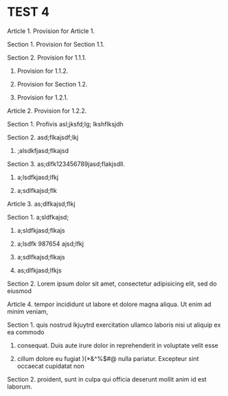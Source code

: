 # TEST 4

Article 1. Provision for Article 1.

Section 1. Provision for Section 1.1.

Section 2. Provision for 1.1.1.

1. Provision for 1.1.2.

2. Provision for Section 1.2.

3. Provision for 1.2.1.

Article 2. Provision for 1.2.2.

Section 1. Profivis asl;jksfd;lg; lkshflksjdh

Section 2. asd;flkajsdf;lkj

1. ;alsdkfjasd;flkajsd

Section 3. as;dlfk123456789jasd;flakjsdll.

1. a;lsdfkjasd;lfkj

2. a;sdlfkajsd;flk

Article 3. as;dlfkajsd;flkj

Section 1. a;sldfkajsd;

1. a;sldfkjasd;flkajs

2. a;lsdfk 987654 ajsd;lfkj

3. a;sdlfkajsd;flkajs

4. as;dlfkjasd;lfkjs

Section 2. Lorem ipsum dolor sit amet, consectetur adipisicing elit, sed do eiusmod

Article 4. tempor incididunt ut labore et dolore magna aliqua. Ut enim ad minim veniam,

Section 1. quis nostrud lkjuytrd exercitation ullamco laboris nisi ut aliquip ex ea commodo

1. consequat. Duis aute irure dolor in reprehenderit in voluptate velit esse

2. cillum dolore eu fugiat )(*&^%$#@ nulla pariatur. Excepteur sint occaecat cupidatat non

Section 2. proident, sunt in culpa qui officia deserunt mollit anim id est laborum.


